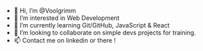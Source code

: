 - 👋 Hi, I’m @Voolgrimm
- 👀 I’m interested in Web Development
- 🌱 I’m currently learning Git/GitHub, JavaScript & React
- 💞️ I’m looking to collaborate on simple devs projects for training.
- 📫 Contact me on linkedin or there !

<!---
Voolgrimm/Voolgrimm is a ✨ special ✨ repository because its `README.md` (this file) appears on your GitHub profile.
You can click the Preview link to take a look at your changes.
--->
